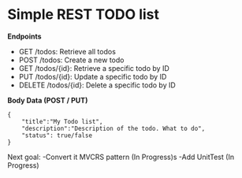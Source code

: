 # Simple REST TODO list 

**Endpoints**
- GET /todos: Retrieve all todos
- POST /todos: Create a new todo
- GET /todos/{id}: Retrieve a specific todo by ID
- PUT /todos/{id}: Update a specific todo by ID
- DELETE /todos/{id}: Delete a specific todo by ID

**Body Data (POST / PUT)**
```
{
    "title":"My Todo list",
    "description":"Description of the todo. What to do",
    "status": true/false
}
```

Next goal:
-Convert it MVCRS pattern (In Progress)s
-Add UnitTest (In Progress)